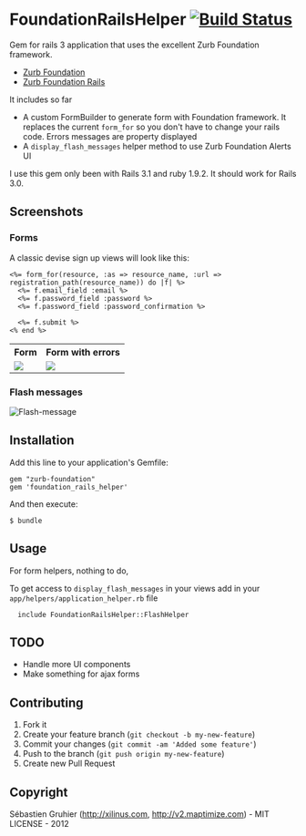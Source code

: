 # FoundationRailsHelper [![Build Status](https://secure.travis-ci.org/sgruhier/foundation_rails_helper.png)](http://travis-ci.org/sgruhier/foundation_rails_helper)

Gem for rails 3 application that uses the excellent Zurb Foundation framework.

* [Zurb Foundation](https://github.com/zurb/foundation)
* [Zurb Foundation Rails](https://github.com/zurb/foundation-rails)

It includes so far

* A custom FormBuilder to generate form with Foundation framework. It replaces the current `form_for` so you don't have to
change your rails code.
Errors messages are property displayed
* A `display_flash_messages` helper method to use Zurb Foundation Alerts UI

I use this gem only been with Rails 3.1 and ruby 1.9.2. It should work for Rails 3.0.

## Screenshots

### Forms
A classic devise sign up views will look like this:

```erb
<%= form_for(resource, :as => resource_name, :url => registration_path(resource_name)) do |f| %>
  <%= f.email_field :email %>
  <%= f.password_field :password %>
  <%= f.password_field :password_confirmation %>

  <%= f.submit %>
<% end %>
```
<table>
  <tr>
    <th>Form</th>
    <th>Form with errors</th>
  </tr>
  <tr>
    <td valign='top'> <img src="http://dl.dropbox.com/u/517768/sign-up.png"/></td>
    <td valign='top'> <img src="http://dl.dropbox.com/u/517768/sign-up-with-errors.png"/></td>
  </tr>
</table>

### Flash messages

![Flash-message](http://dl.dropbox.com/u/517768/flash.png "Flash-message")

## Installation

Add this line to your application's Gemfile:

    gem "zurb-foundation"
    gem 'foundation_rails_helper'

And then execute:

    $ bundle


## Usage

For form helpers, nothing to do,

To get access to `display_flash_messages` in your views add in your `app/helpers/application_helper.rb` file

```
  include FoundationRailsHelper::FlashHelper
```

## TODO

* Handle more UI components
* Make something for ajax forms

## Contributing

1. Fork it
2. Create your feature branch (`git checkout -b my-new-feature`)
3. Commit your changes (`git commit -am 'Added some feature'`)
4. Push to the branch (`git push origin my-new-feature`)
5. Create new Pull Request


## Copyright
Sébastien Gruhier (http://xilinus.com, http://v2.maptimize.com) - MIT LICENSE - 2012